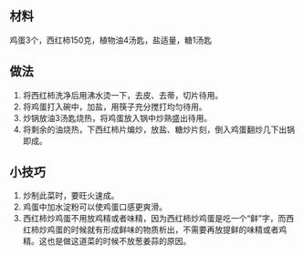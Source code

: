 ## 材料
鸡蛋3个，西红柿150克，植物油4汤匙，盐适量，糖1汤匙

## 做法
1. 将西红柿洗净后用沸水烫一下，去皮、去蒂，切片待用。
2. 将鸡蛋打入碗中，加盐，用筷子充分搅打均匀待用。
3. 炒锅放油3汤匙烧热，将鸡蛋放入锅中炒熟盛出待用。
4. 将剩余的油烧热，下西红柿片煸炒，放盐、糖炒片刻，倒入鸡蛋翻炒几下出锅即成。


## 小技巧
1. 炒制此菜时，要旺火速成。
2. 鸡蛋中加水淀粉可以使鸡蛋口感更爽滑。
3. 西红柿炒鸡蛋不用放鸡精或者味精，因为西红柿炒鸡蛋是吃一个“鲜”字，而西红柿炒鸡蛋的时候就有形成鲜味的物质析出，不需要再放提鲜的味精或者鸡精。这也是做这道菜的时候不放葱姜蒜的原因。
